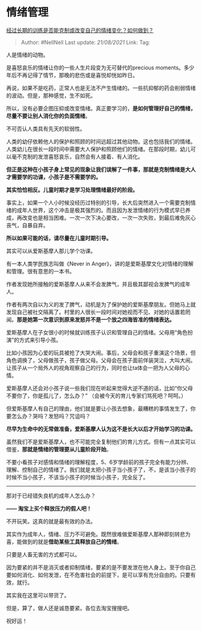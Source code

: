 # 情绪管理
[经过长期的训练是否能克制或改变自己的情绪变化？如何做到？](https://www.zhihu.com/question/411506270/answer/1378172780)

> Author: #NellNell 
> Last update: *21/08/2021* 
> Link:
> Tag: 

人是情绪的动物。

是喜怒哀乐的情绪让你的一些人生片段变为无可替代的precious moments。多少年后不再记得了情节，那晚的悲伤或是喜悦却恍如昨日。

再说，如果不是吃药，正常人也是无法不产生情绪的。一些抗抑郁的药会削弱情绪的波动。但是，那种感觉，生不如死。

所以，没有必要企图压抑或改变情绪。真正要学习的，**是如何管理好自己的情绪，尽量不要让别人消化你的负面情绪**。

不可否认人类具有先天的软弱性。

人类的幼仔依赖他人的保护和照顾的时间远超过其他动物。这也包括我们的情绪。人类幼儿在很长一段时间中需要大人保护和照顾他们的情绪。在那段时期，幼儿可以毫不克制的发泄喜怒哀乐，自然会有人接着、有人消化。

**但正是这种在小孩子身上常见的现象让我们误解了一件事，那就是克制情绪是大人才需要学的功课，小孩子是不需要学的。**

**其实恰恰相反。儿童时期才是学习处理情绪最好的阶段。**

事实上，如果一个人小时候没经历过特别的引导，长大后突然进入一个需要克制情绪的成年人世界，这个冲击是极其强烈的。而且因为发泄情绪的行为模式早已养成，再改变也是相当困难。一次一次下决心要改，一次一次失败，到最后难免灰心丧气，自暴自弃。

**所以如果可能的话，请尽量在儿童时期引导。**

其实可以从爱斯基摩人那儿学个功课。

有一本人类学民族志叫做《Never in Anger》，讲的是爱斯基摩文化对情绪的理解和管理。很有意思的一本书。

作者发现她所接触的爱斯基摩人从来不会发脾气，并且极其鄙视会发脾气的成年人。

作者有两次自以为义的发了脾气，动机是为了保护她的爱斯基摩朋友。但她马上就发现自己被社交隔离了。村里的人很长一段时间对她视而不见、对她的话置若罔闻。**那是她第一次意识到原来发怒并不是一个放之四海皆准的情绪表达。**

爱斯基摩人在子女很小的时候就训练孩子认识和管理自己的情绪。父母用“角色扮演”的方式来引导小孩。

比如小孩因为心爱的玩具被抢了大哭大闹。事后，父母会和孩子重演这个场景，但角色调换了，父母做孩子，孩子做父母。父母会在孩子面前佯装哭泣，大叫大闹。让孩子从一个局外人的视角观察自己的行为，同时也让ta体会一把为人父母的心情。

爱斯基摩人还会对小孩子说一些我们现在听起来觉得大逆不道的话，比如“你父母不要你了，你是孤儿了，怎么办？” （会被今天的育儿专家们骂死吧？呵呵。）

但爱斯基摩人有自己的理由，他们就是要让小孩去想象，最糟糕的事情发生了，你要怎么办？哭吗？发怒吗？咒诅吗？

**尽早为生命中的无常做准备，爱斯基摩人认为这不是长大以后才开始学习的功课。**

虽然我们不是爱斯基摩人，也不可能完全复制他们的育儿方式。但有一点其实可以借鉴，**那就是情绪的管理要从儿童阶段开始**。

不要小看孩子对感情和情绪的理解程度，5、6岁学龄前的孩子完全有能力分辨、理解、控制自己的情绪了。我们就是太把小孩子当小孩子了，不，是该当小孩子的时候不当小孩子，不该当小孩子的时候当小孩子，完全反了。

---

那对于已经错失良机的成年人怎么办？

  

**—— 淘宝上买个释放压力的假人吧！**

不开玩笑。这真的就是最有效的办法。

其实作为成年人，情绪、压力不可避免。既然很难做爱斯基摩人那种即刻转悲为喜，能做到的就是**借助某些工具释放自己的情绪**。

只要是人畜无害的方式都可以。

因为要紧的并不是消灭或者抑制情绪，要紧的是不要发泄在他人身上。至于你自己要如何消化、如何发泄，在不危害社会的前提下，是可以享有充分自由的。只要有效，就行。

其实我在这里可以带货了。

但是，算了，做人还是诚恳要紧。各位去淘宝搜搜吧。

祝好运！